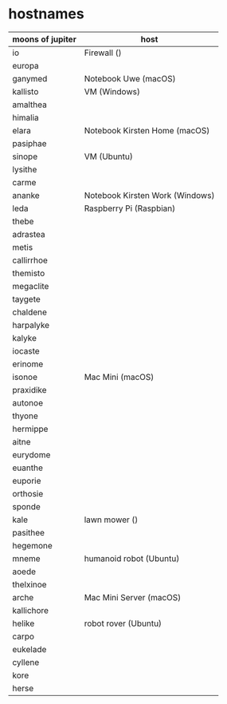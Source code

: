 # hostnames

| moons of jupiter | host    |
|------------------|---------|
| io               | Firewall () |
| europa           | |
| ganymed          | Notebook Uwe (macOS) |
| kallisto         | VM (Windows) |
| amalthea         | |
| himalia          | |
| elara            | Notebook Kirsten Home (macOS) |
| pasiphae         | |
| sinope           | VM (Ubuntu) |
| lysithe          | |
| carme            | |
| ananke           | Notebook Kirsten Work (Windows) |
| leda             | Raspberry Pi (Raspbian) |
| thebe            | |
| adrastea         | |
| metis            | |
| callirrhoe       | |
| themisto         | |
| megaclite        | |
| taygete          | |
| chaldene         | |
| harpalyke        | |
| kalyke           | |
| iocaste          | |
| erinome          | |
| isonoe           | Mac Mini (macOS) |
| praxidike        | |
| autonoe          | |
| thyone           | |
| hermippe         | |
| aitne            | |
| eurydome         | |
| euanthe          | |
| euporie          | |
| orthosie         | |
| sponde           | |
| kale             | lawn mower () |
| pasithee         | |
| hegemone         | |
| mneme            | humanoid robot (Ubuntu) |
| aoede            | |
| thelxinoe        | |
| arche            | Mac Mini Server (macOS) |
| kallichore       | |
| helike           | robot rover (Ubuntu) |
| carpo            | |
| eukelade         | |
| cyllene          | |
| kore             | |
| herse            | |
